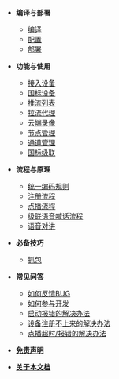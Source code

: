 <!-- 侧边栏 -->

* **编译与部署**
    * [编译](_content/introduction/compile.md)
    * [配置](_content/introduction/config.md)
    * [部署](_content/introduction/deployment.md)
* **功能与使用**
    * [接入设备](_content/ability/device.md)
    * [国标设备](_content/ability/device_use.md)
    * [推流列表](_content/ability/push.md)
    * [拉流代理](_content/ability/proxy.md)
    * [云端录像](_content/ability/cloud_record.md)
    * [节点管理](_content/ability/node_manger.md)
    * [通道管理](_content/ability/channel.md)
    * [国标级联](_content/ability/cascade2.md)
* **流程与原理**
    * [统一编码规则](_content/theory/code.md)
    * [注册流程](_content/theory/register.md)
    * [点播流程](_content/theory/play.md)
    * [级联语音喊话流程](_content/theory/broadcast_cascade.md)
    * [语音对讲](_content/ability/continuous_broadcast.md)
* **必备技巧**
    * [抓包](_content/skill/tcpdump.md)

* **常见问答**
    - [如何反馈BUG](_content/qa/bug.md)
    - [如何参与开发](_content/qa/development.md)
    - [启动报错的解决办法](_content/qa/start_error.md)
    - [设备注册不上来的解决办法](_content/qa/regiser_error.md)
    - [点播超时/报错的解决办法](_content/qa/play_error.md)
* [**免责声明**](_content/disclaimers.md)
* [**关于本文档**](_content/about_doc.md)
